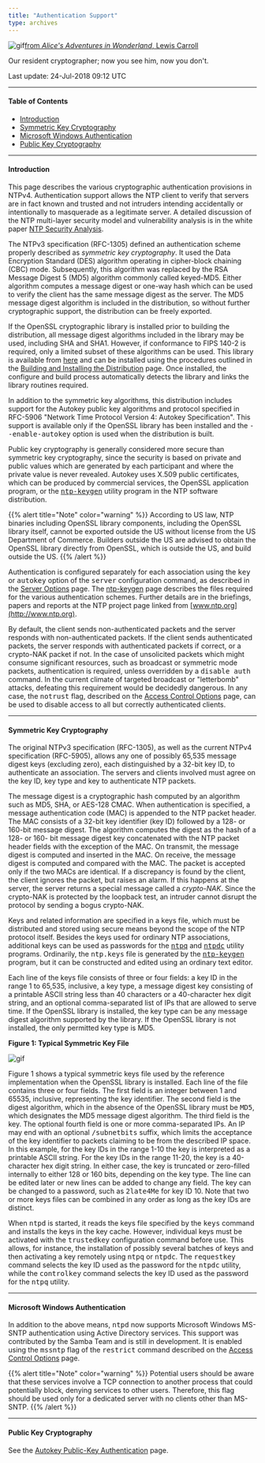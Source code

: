 ```yaml
---
title: "Authentication Support"
type: archives
---
```


![gif](/archives/pic/alice44.gif)[from _Alice's Adventures in Wonderland_, Lewis Carroll](/reflib/pictures)

Our resident cryptographer; now you see him, now you don't.

Last update: 24-Jul-2018 09:12 UTC

* * *

#### Table of Contents

*   [Introduction](/archives/4.2.8-series/authentic/#introduction)
*   [Symmetric Key Cryptography](/archives/4.2.8-series/authentic/#symmetric-key-cryptography)
*   [Microsoft Windows Authentication](/archives/4.2.8-series/authentic/#microsoft-windows-authentication)
*   [Public Key Cryptography](/archives/4.2.8-series/authentic/#public-key-cryptography)

* * *

#### Introduction

This page describes the various cryptographic authentication provisions in NTPv4. Authentication support allows the NTP client to verify that servers are in fact known and trusted and not intruders intending accidentally or intentionally to masquerade as a legitimate server. A detailed discussion of the NTP multi-layer security model and vulnerability analysis is in the white paper [NTP Security Analysis](/reflib/security).

The NTPv3 specification (RFC-1305) defined an authentication scheme properly described as _symmetric key cryptography_. It used the Data Encryption Standard (DES) algorithm operating in cipher-block chaining (CBC) mode. Subsequently, this algorithm was replaced by the RSA Message Digest 5 (MD5) algorithm commonly called keyed-MD5. Either algorithm computes a message digest or one-way hash which can be used to verify the client has the same message digest as the server. The MD5 message digest algorithm is included in the distribution, so without further cryptographic support, the distribution can be freely exported.

If the OpenSSL cryptographic library is installed prior to building the distribution, all message digest algorithms included in the library may be used, including SHA and SHA1. However, if conformance to FIPS 140-2 is required, only a limited subset of these algorithms can be used. This library is available from [here](https://www.openssl.org) and can be installed using the procedures outlined in the [Building and Installing the Distribution](/archives/4.2.8-series/build) page. Once installed, the configure and build process automatically detects the library and links the library routines required.

In addition to the symmetric key algorithms, this distribution includes support for the Autokey public key algorithms and protocol specified in RFC-5906 "Network Time Protocol Version 4: Autokey Specification". This support is available only if the OpenSSL library has been installed and the <tt>--enable-autokey</tt> option is used when the distribution is built.

Public key cryptography is generally considered more secure than symmetric key cryptography, since the security is based on private and public values which are generated by each participant and where the private value is never revealed. Autokey uses X.509 public certificates, which can be produced by commercial services, the OpenSSL application program, or the [<tt>ntp-keygen</tt>](/archives/4.2.8-series/keygen) utility program in the NTP software distribution.

{{% alert title="Note" color="warning" %}}
According to US law, NTP binaries including OpenSSL library components, including the OpenSSL library itself, cannot be exported outside the US without license from the US Department of Commerce. Builders outside the US are advised to obtain the OpenSSL library directly from OpenSSL, which is outside the US, and build outside the US.
{{% /alert %}}

Authentication is configured separately for each association using the <tt>key</tt> or <tt>autokey</tt> option of the <tt>server</tt> configuration command, as described in the [Server Options](/archives/4.2.8-series/confopt/#server-command-options) page. The [ntp-keygen](/archives/4.2.8-series/keygen) page describes the files required for the various authentication schemes. Further details are in the briefings, papers and reports at the NTP project page linked from [www.ntp.org](http://www.ntp.org).

By default, the client sends non-authenticated packets and the server responds with non-authenticated packets. If the client sends authenticated packets, the server responds with authenticated packets if correct, or a crypto-NAK packet if not. In the case of unsolicited packets which might consume significant resources, such as broadcast or symmetric mode packets, authentication is required, unless overridden by a <tt>disable auth</tt> command. In the current climate of targeted broadcast or "letterbomb" attacks, defeating this requirement would be decidedly dangerous. In any case, the <tt>notrust</tt> flag, described on the [Access Control Options](/archives/4.2.8-series/accopt) page, can be used to disable access to all but correctly authenticated clients.

* * *

#### Symmetric Key Cryptography

The original NTPv3 specification (RFC-1305), as well as the current NTPv4 specification (RFC-5905), allows any one of possibly 65,535 message digest keys (excluding zero), each distinguished by a 32-bit key ID, to authenticate an association. The servers and clients involved must agree on the key ID, key type and key to authenticate NTP packets.

The message digest is a cryptographic hash computed by an algorithm such as MD5, SHA, or AES-128 CMAC. When authentication is specified, a message authentication code (MAC) is appended to the NTP packet header. The MAC consists of a 32-bit key identifier (key ID) followed by a 128- or 160-bit message digest. The algorithm computes the digest as the hash of a 128- or 160- bit message digest key concatenated with the NTP packet header fields with the exception of the MAC. On transmit, the message digest is computed and inserted in the MAC. On receive, the message digest is computed and compared with the MAC. The packet is accepted only if the two MACs are identical. If a discrepancy is found by the client, the client ignores the packet, but raises an alarm. If this happens at the server, the server returns a special message called a _crypto-NAK_. Since the crypto-NAK is protected by the loopback test, an intruder cannot disrupt the protocol by sending a bogus crypto-NAK.

Keys and related information are specified in a keys file, which must be distributed and stored using secure means beyond the scope of the NTP protocol itself. Besides the keys used for ordinary NTP associations, additional keys can be used as passwords for the <tt>[ntpq](/archives/4.2.8-series/ntpq)</tt> and <tt>[ntpdc](/archives/4.2.8-series/ntpdc)</tt> utility programs. Ordinarily, the <tt>ntp.keys</tt> file is generated by the <tt>[ntp-keygen](/archives/4.2.8-series/keygen)</tt> program, but it can be constructed and edited using an ordinary text editor.

Each line of the keys file consists of three or four fields: a key ID in the range 1 to 65,535, inclusive, a key type, a message digest key consisting of a printable ASCII string less than 40 characters or a 40-character hex digit string, and an optional comma-separated list of IPs that are allowed to serve time. If the OpenSSL library is installed, the key type can be any message digest algorithm supported by the library. If the OpenSSL library is not installed, the only permitted key type is MD5.

**Figure 1: Typical Symmetric Key File**

![gif](/archives/pic/md5.png)

Figure 1 shows a typical symmetric keys file used by the reference implementation when the OpenSSL library is installed. Each line of the file contains three or four fields. The first field is an integer between 1 and 65535, inclusive, representing the key identifier. The second field is the digest algorithm, which in the absence of the OpenSSL library must be <tt>MD5</tt>, which designates the MD5 message digest algorithm. The third field is the key. The optional fourth field is one or more comma-separated IPs. An IP may end with an optional <tt>/subnetbits</tt> suffix, which limits the acceptance of the key identifier to packets claiming to be from the described IP space. In this example, for the key IDs in the range 1-10 the key is interpreted as a printable ASCII string. For the key IDs in the range 11-20, the key is a 40-character hex digit string. In either case, the key is truncated or zero-filled internally to either 128 or 160 bits, depending on the key type. The line can be edited later or new lines can be added to change any field. The key can be changed to a password, such as <tt>2late4Me</tt> for key ID 10. Note that two or more keys files can be combined in any order as long as the key IDs are distinct.

When <tt>ntpd</tt> is started, it reads the keys file specified by the <tt>keys</tt> command and installs the keys in the key cache. However, individual keys must be activated with the <tt>trustedkey</tt> configuration command before use. This allows, for instance, the installation of possibly several batches of keys and then activating a key remotely using <tt>ntpq</tt> or <tt>ntpdc</tt>. The <tt>requestkey</tt> command selects the key ID used as the password for the <tt>ntpdc</tt> utility, while the <tt>controlkey</tt> command selects the key ID used as the password for the <tt>ntpq</tt> utility.

* * *

#### Microsoft Windows Authentication

In addition to the above means, <tt>ntpd</tt> now supports Microsoft Windows MS-SNTP authentication using Active Directory services. This support was contributed by the Samba Team and is still in development. It is enabled using the <tt>mssntp</tt> flag of the <tt>restrict</tt> command described on the [Access Control Options](/archives/4.2.8-series/accopt/#commands-and-options) page. 

{{% alert title="Note" color="warning" %}}
Potential users should be aware that these services involve a TCP connection to another process that could potentially block, denying services to other users. Therefore, this flag should be used only for a dedicated server with no clients other than MS-SNTP.
{{% /alert %}}

* * *

#### Public Key Cryptography

See the [Autokey Public-Key Authentication](/archives/4.2.8-series/autokey) page.
